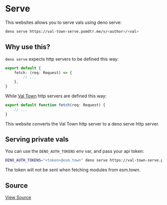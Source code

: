 # Serve

This websites allows you to serve vals using deno serve:

```sh
deno serve https://val-town-serve.pomdtr.me/v/<author>/<val>
```

## Why use this?

`deno serve` expects http servers to be defined this way:

```ts
export default {
    fetch: (req: Request) => {
        // ...
    },
}
```

While [Val Town](https://val.town) http servers are defined this way:

```ts
export default function fetch(req: Request) {
    // ...
}
```

This website converts the Val Town http server to a deno serve http server.

## Serving private vals

You can use the `DENO_AUTH_TOKENS` env var, and pass your api token:

```sh
DENO_AUTH_TOKENS="<token>@esm.town" deno serve https://val-town-serve.pomdtr.me/v/<author>/<val>
```

The token will not be sent when fetching modules from esm.town.

## Source

[View Source](https://val-town-serve.pomdtr.me/_src/main.ts)
